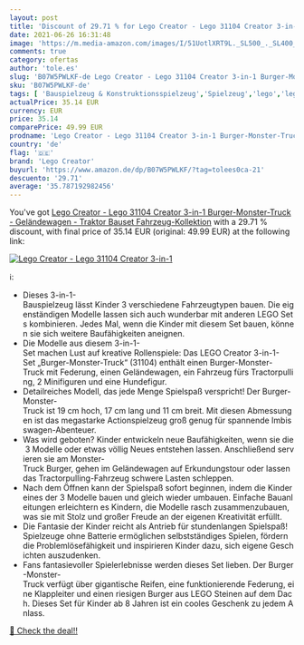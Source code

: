 ```yaml
---
layout: post
title: 'Discount of 29.71 % for Lego Creator - Lego 31104 Creator 3-in-1'
date: 2021-06-26 16:31:48
image: 'https://m.media-amazon.com/images/I/51UotlXRT9L._SL500_._SL400_.jpg'
comments: true
category: ofertas
author: 'tole.es'
slug: 'B07W5PWLKF-de Lego Creator - Lego 31104 Creator 3-in-1 Burger-Monster-...'
sku: 'B07W5PWLKF-de'
tags: [ 'Bauspielzeug & Konstruktionsspielzeug','Spielzeug','lego','lego creator', ]
actualPrice: 35.14 EUR
currency: EUR
price: 35.14
comparePrice: 49.99 EUR
prodname: 'Lego Creator - Lego 31104 Creator 3-in-1 Burger-Monster-Truck - Geländewagen - Traktor Bauset  Fahrzeug-Kollektion'
country: 'de'
flag: '🇩🇪'
brand: 'Lego Creator'
buyurl: 'https://www.amazon.de/dp/B07W5PWLKF/?tag=tolees0ca-21'
descuento: '29.71'
average: '35.787192982456'
---
```


You've got [Lego Creator - Lego 31104 Creator 3-in-1 Burger-Monster-Truck - Geländewagen - Traktor Bauset  Fahrzeug-Kollektion](https://www.amazon.de/dp/B07W5PWLKF/?tag=tolees0ca-21) with a  29.71 % discount, with final price of 35.14 EUR (original: 49.99 EUR) at the following link:

[![Lego Creator - Lego 31104 Creator 3-in-1](https://m.media-amazon.com/images/I/51UotlXRT9L._SL500_._SL400_.jpg)](https://www.amazon.de/dp/B07W5PWLKF/?tag=tolees0ca-21)

ℹ️:

- Dieses 3-in-1-Bauspielzeug lässt Kinder 3 verschiedene Fahrzeugtypen bauen. Die eigenständigen Modelle lassen sich auch wunderbar mit anderen LEGO Sets kombinieren. Jedes Mal, wenn die Kinder mit diesem Set bauen, können sie sich weitere Baufähigkeiten aneignen.
- Die Modelle aus diesem 3-in-1-Set machen Lust auf kreative Rollenspiele: Das LEGO Creator 3-in-1-Set „Burger-Monster-Truck“ (31104) enthält einen Burger-Monster-Truck mit Federung, einen Geländewagen, ein Fahrzeug fürs Tractorpulling, 2 Minifiguren und eine Hundefigur.
- Detailreiches Modell, das jede Menge Spielspaß verspricht! Der Burger-Monster-Truck ist 19 cm hoch, 17 cm lang und 11 cm breit. Mit diesen Abmessungen ist das megastarke Actionspielzeug groß genug für spannende Imbisswagen-Abenteuer.
- Was wird geboten? Kinder entwickeln neue Baufähigkeiten, wenn sie die 3 Modelle oder etwas völlig Neues entstehen lassen. Anschließend servieren sie am Monster-Truck Burger, gehen im Geländewagen auf Erkundungstour oder lassen das Tractorpulling-Fahrzeug schwere Lasten schleppen.
- Nach dem Öffnen kann der Spielspaß sofort beginnen, indem die Kinder eines der 3 Modelle bauen und gleich wieder umbauen. Einfache Bauanleitungen erleichtern es Kindern, die Modelle rasch zusammenzubauen, was sie mit Stolz und großer Freude an der eigenen Kreativität erfüllt.
- Die Fantasie der Kinder reicht als Antrieb für stundenlangen Spielspaß! Spielzeuge ohne Batterie ermöglichen selbstständiges Spielen, fördern die Problemlösefähigkeit und inspirieren Kinder dazu, sich eigene Geschichten auszudenken.
- Fans fantasievoller Spielerlebnisse werden dieses Set lieben. Der Burger-Monster-Truck verfügt über gigantische Reifen, eine funktionierende Federung, eine Klappleiter und einen riesigen Burger aus LEGO Steinen auf dem Dach. Dieses Set für Kinder ab 8 Jahren ist ein cooles Geschenk zu jedem Anlass.

[🛒 Check the deal!!](https://www.amazon.de/dp/B07W5PWLKF/?tag=tolees0ca-21)
